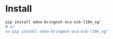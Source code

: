 # Install

```bash
pip install odoo-bringout-oca-ocb-l10n_sg"
# or
uv pip install odoo-bringout-oca-ocb-l10n_sg"
```
